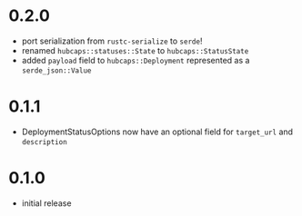# 0.2.0

* port serialization from `rustc-serialize` to `serde`!
* renamed `hubcaps::statuses::State` to `hubcaps::StatusState`
* added `payload` field to `hubcaps::Deployment` represented as a `serde_json::Value`

# 0.1.1

* DeploymentStatusOptions now have an optional field for `target_url` and `description`

# 0.1.0

* initial release

